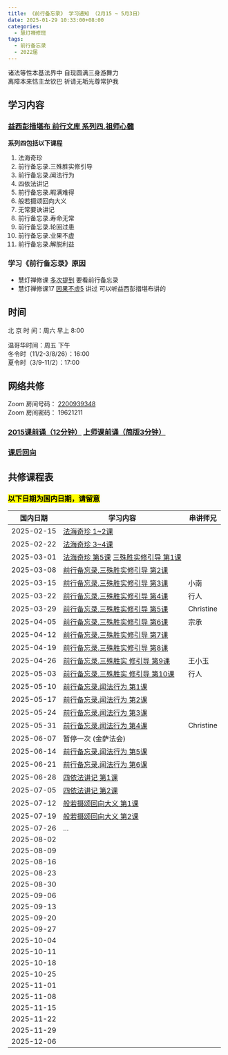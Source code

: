 ```yaml
---
title: 《前行备忘录》 学习通知 （2月15 ~ 5月3日）
date: 2025-01-29 10:33:00+08:00
categories:
  - 慧灯禅修班
tags:
  - 前行备忘录
  - 2022届
---
```

诸法等性本基法界中 自现圆满三身游舞力  
离障本来怙主龙钦巴 祈请无垢光尊常护我








## 学习内容
### [益西彭措堪布 前行文库 系列四.祖师心髓](https://huidengchanxiu.net/refs/s4)
**系列四包括以下课程**
1. 法海奇珍
2. 前行备忘录.三殊胜实修引导
3. 前行备忘录.闻法行为
4. 四依法讲记
5. 前行备忘录.暇满难得
6. 般若摄颂回向大义
7. 无常要诀讲记
8. 前行备忘录.寿命无常
9. 前行备忘录.轮回过患
10. 前行备忘录.业果不虚
11. 前行备忘录.解脱利益








### 学习《前行备忘录》原因
- 慧灯禅修课 [多次提到](https://sou.hdcxb.net/search/前行备忘录) 要看前行备忘录
- 慧灯禅修课17 [因果不虚5](https://sou.hdcxb.net/search/益西彭措) 讲过 可以听益西彭措堪布讲的








## 时间








北 京 时 间：周六 早上 8:00








温哥华时间：周五 下午 \
冬令时（11/2-3/8/26）：16:00 \
夏令时（3/9-11/2）：17:00








## 网络共修








Zoom 房间号码： [2200939348](https://us06web.zoom.us/j/2200939348?pwd=zCHP3llIc31B0o587BY6mkJUaLIvag.1)\
Zoom 房间密码： 19621211
















### [2015课前诵（12分钟）](https://r2.hdcxb.net/kesong/2015加行班课前念诵-LB.mp4)  [上师课前诵（简版3分钟）](https://s3.ap-northeast-1.wasabisys.com/hdcx/hdv/videos/上师课前念诵.mp4)








### [课后回向](https://r2.hdcxb.net/kesong/课后回向(百字明+愿海心髓).mp4)








## 共修课程表
### <mark>以下日期为国内日期，请留意</mark>
| 国内日期 | 学习内容 | 串讲师兄 |
|---|---|---|
|2025-02-15| [法海奇珍 1~2课](https://huidengchanxiu.net/refs/xmfw/s4/s4-zsxs1-fhqz)|
|2025-02-22| [法海奇珍 3~4课](https://huidengchanxiu.net/refs/xmfw/s4/s4-zsxs1-fhqz)|
|2025-03-01| [法海奇珍 第5课](https://www.huidengchanxiu.net/refs/xmfw/s4/s4-zsxs1-fhqz) [三殊胜实修引导 第1课](https://huidengchanxiu.net/refs/xmfw/s4/s4-zsxs2-qxbwl-sss/)|
|2025-03-08|  [前行备忘录.三殊胜实修引导 第2课](https://huidengchanxiu.net/refs/xmfw/s4/s4-zsxs2-qxbwl-sss/)|
|2025-03-15|  [前行备忘录.三殊胜实修引导 第3课](https://huidengchanxiu.net/refs/xmfw/s4/s4-zsxs2-qxbwl-sss/)|小南|
|2025-03-22|  [前行备忘录.三殊胜实修引导 第4课](https://huidengchanxiu.net/refs/xmfw/s4/s4-zsxs2-qxbwl-sss/)|行人|
|2025-03-29|  [前行备忘录.三殊胜实修引导 第5课](https://huidengchanxiu.net/refs/xmfw/s4/s4-zsxs2-qxbwl-sss/)|Christine|
|2025-04-05|  [前行备忘录.三殊胜实修引导 第6课](https://huidengchanxiu.net/refs/xmfw/s4/s4-zsxs2-qxbwl-sss/)|宗承|
|2025-04-12|  [前行备忘录.三殊胜实修引导 第7课](https://huidengchanxiu.net/refs/xmfw/s4/s4-zsxs2-qxbwl-sss/)||
|2025-04-19|  [前行备忘录.三殊胜实修引导 第8课](https://huidengchanxiu.net/refs/xmfw/s4/s4-zsxs2-qxbwl-sss/)||
|2025-04-26|  [前行备忘录.三殊胜实 修引导 第9课](https://huidengchanxiu.net/refs/xmfw/s4/s4-zsxs2-qxbwl-sss/)|王小玉|
|2025-05-03|  [前行备忘录.三殊胜实 修引导 第10课](https://huidengchanxiu.net/refs/xmfw/s4/s4-zsxs2-qxbwl-sss/)|行人|
|2025-05-10|  [前行备忘录.闻法行为 第1课](https://huidengchanxiu.net/refs/xmfw/s4/s4-zsxs3-qxbwl-wfgl)|
|2025-05-17|  [前行备忘录.闻法行为 第2课](https://huidengchanxiu.net/refs/xmfw/s4/s4-zsxs3-qxbwl-wfgl)|
|2025-05-24| [前行备忘录.闻法行为 第3课](https://huidengchanxiu.net/refs/xmfw/s4/s4-zsxs3-qxbwl-wfgl)|
|2025-05-31| [前行备忘录.闻法行为 第4课](https://huidengchanxiu.net/refs/xmfw/s4/s4-zsxs3-qxbwl-wfgl)|Christine|
|2025-06-07| 暂停一次 (金萨法会)|
|2025-06-14| [前行备忘录.闻法行为 第5课](https://huidengchanxiu.net/refs/xmfw/s4/s4-zsxs3-qxbwl-wfgl)|
|2025-06-21| [前行备忘录.闻法行为 第6课](https://huidengchanxiu.net/refs/xmfw/s4/s4-zsxs3-qxbwl-wfgl)|
|2025-06-28| [四依法讲记 第1课](https://huidengchanxiu.net/refs/xmfw/s4/s4-zsxs4-4yf)|
|2025-07-05| [四依法讲记 第2课](https://huidengchanxiu.net/refs/xmfw/s4/s4-zsxs4-4yf)|
|2025-07-12| [般若摄颂回向大义 第1课](https://huidengchanxiu.net/refs/xmfw/s4/s4-zsxs6-brsshx)|
|2025-07-19| [般若摄颂回向大义 第2课](https://huidengchanxiu.net/refs/xmfw/s4/s4-zsxs6-brsshx)|
|2025-07-26|...|
|2025-08-02| |
|2025-08-09| |
|2025-08-16| |
|2025-08-23| |
|2025-08-30| |
|2025-09-06| |
|2025-09-13| |
|2025-09-20| |
|2025-09-27| |
|2025-10-04| |
|2025-10-11| |
|2025-10-18| |
|2025-10-25| |
|2025-11-01| |
|2025-11-08| |
|2025-11-15| |
|2025-11-22| |
|2025-11-29| |
|2025-12-06| |

